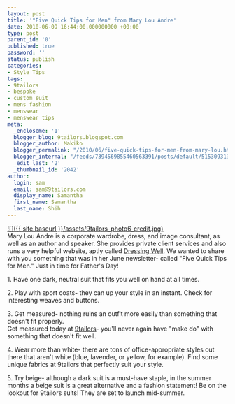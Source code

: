 ```yaml
---
layout: post
title: '"Five Quick Tips for Men" from Mary Lou Andre'
date: 2010-06-09 16:44:00.000000000 +00:00
type: post
parent_id: '0'
published: true
password: ''
status: publish
categories:
- Style Tips
tags:
- 9tailors
- bespoke
- custom suit
- mens fashion
- menswear
- menswear tips
meta:
  _encloseme: '1'
  blogger_blog: 9tailors.blogspot.com
  blogger_author: Makiko
  blogger_permalink: "/2010/06/five-quick-tips-for-men-from-mary-lou.html"
  blogger_internal: "/feeds/7394569855460563391/posts/default/5153093138945625450"
  _edit_last: '2'
  _thumbnail_id: '2042'
author:
  login: sam
  email: sam@9tailors.com
  display_name: Samantha
  first_name: Samantha
  last_name: Shih
---
```

[![]({{ site.baseurl }}/assets/9tailors_photo6_credit.jpg)](http://1.bp.blogspot.com/_i2sWkHfIRIo/SUAg2FaGi4I/AAAAAAAAALY/a7E-zlC8bE4/s400/9tailors_photo6_credit.jpg)  
Mary Lou Andre is a corporate wardrobe, dress, and image consultant, as well as an author and speaker. She provides private client services and also runs a very helpful website, aptly called [Dressing Well](http://www.dressingwell.com/index.htm). We wanted to share with you something that was in her June newsletter- called "Five Quick Tips for Men." Just in time for Father's Day!

1\. Have one dark, neutral suit that fits you well on hand at all times.

2\. Play with sport coats- they can up your style in an instant. Check for interesting weaves and buttons.

3\. Get measured- nothing ruins an outfit more easily than something that doesn't fit properly.  
Get measured today at [9tailors](http://beta.9tailors.com/projects/design/garment)\- you'll never again have "make do" with something that doesn't fit well.

4\. Wear more than white- there are tons of office-appropriate styles out there that aren't white (blue, lavender, or yellow, for example). Find some unique fabrics at 9tailors that perfectly suit your style.

5\. Try beige- although a dark suit is a must-have staple, in the summer months a beige suit is a great alternative and a fashion statement! Be on the lookout for 9tailors suits! They are set to launch mid-summer.